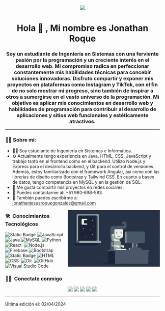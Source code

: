<div id="header" align = "center">
        <img src="https://media.giphy.com/media/3oKIPnAiaMCws8nOsE/giphy.gif" width="200" />
            <h1 align = "center">Hola 👋 , Mi nombre es Jonathan Roque</h1>
            <h3 align = "center">Soy un estudiante de Ingeniería en Sistemas con una ferviente pasión por la programación y un creciente interés en el desarrollo web. Mi compromiso radica en perfeccionar constantemente mis habilidades técnicas para concebir soluciones innovadoras. Disfruto compartir y exponer mis proyectos en plataformas como Instagram y TikTok, con el fin de no solo mostrar mi progreso, sino también de inspirar a otros a sumergirse en el vasto universo de la programación. Mi objetivo es aplicar mis conocimientos en desarrollo web y habilidades de programación para contribuir al desarrollo de aplicaciones y sitios web funcionales y estéticamente atractivos. </h3>

</div>

---

### 👨‍💻 Sobre mi:

- 👨‍💻 Soy estudiante de Ingeniería en Sistemas e Informática.
- ⚙ Actualmente tengo experiencia en Java, HTML, CSS, JavaScript y trabajo tanto en el frontend como en el backend. Utilizo Node.js y Express para el desarrollo backend, y Git para el control de versiones. Además, estoy familiarizado con el framework Angular, así como con las librerías de diseño como Bootstrap y Tailwind CSS. En cuanto a bases de datos, tengo competencia en MySQL y en la gestión de SQL.
- 📴 Me gusta compartir mis proyectos en redes sociales.
- 📱 Puedes contactarme al: +51 980-698-583
- 📩 También puedes escribirme a: jonathanjesusroquegonzales@gmail.com
  

<img alt="Night Coding" src="https://raw.githubusercontent.com/AVS1508/AVS1508/master/assets/Night-Coding.gif" align="right"/>

### 🛠 &nbsp;Conocimientos Tecnológicos


![Static Badge](https://img.shields.io/badge/Angular-05122A?style=flat&logo=Angular&logoColor=af01b4)
![JavaScript](https://img.shields.io/badge/-JavaScript-05122A?style=flat&logo=javascript)&nbsp;
![Java](https://img.shields.io/badge/-Java-05122A?style=flat&logo=java)
![MySQL](https://img.shields.io/badge/-MySQL-05122A?style=flat&logo=mysql)
![Python](https://img.shields.io/badge/-Python-05122A?style=flat&logo=python)&nbsp;
![React](https://img.shields.io/badge/-React-05122A?style=flat&logo=react)&nbsp;
![Node.js](https://img.shields.io/badge/-Node.js-05122A?style=flat&logo=node.js)&nbsp;
![Firebase](https://img.shields.io/badge/-Firebase-05122A?style=flat&logo=firebase)
![Bootstrap](https://img.shields.io/badge/-Bootstrap-05122A?style=flat&logo=bootstrap&logoColor=563D7C)
![Static Badge](https://img.shields.io/badge/Express.js-05122A?style=flat-&logo=express&logoColor=af01b4)
![HTML](https://img.shields.io/badge/-HTML-05122A?style=flat&logo=HTML5)&nbsp;
![CSS](https://img.shields.io/badge/-CSS-05122A?style=flat&logo=CSS3&logoColor=1572B6)&nbsp;
![Git](https://img.shields.io/badge/-Git-05122A?style=flat&logo=git)&nbsp;
![GitHub](https://img.shields.io/badge/-GitHub-05122A?style=flat&logo=github)&nbsp;
![Visual Studio Code](https://img.shields.io/badge/-Visual%20Studio%20Code-05122A?style=flat&logo=visual-studio-code&logoColor=007ACC)&nbsp;

<!--### ⚙️ &nbsp;GitHub Analytics

<p align="center">
<a href="https://github.com/Jonathan03R">
  <img height="180em" src="https://github-readme-stats-eight-theta.vercel.app/api?username=Jonathan03R&show_icons=true&theme=algolia&include_all_commits=true&count_private=true"/>
  <img height="180em" src="https://github-readme-stats-eight-theta.vercel.app/api/top-langs/?username=Jonathan03R&layout=compact&langs_count=8&theme=algolia"/>
</a>
</p>-->

### 🤝🏻 &nbsp;Conectate conmigo

<p align="center">
<a href="https://portafolio-40843.firebaseapp.com/port"><img src="https://img.shields.io/badge/-portafolio Personal-3423A6?style=flat&logo=Google-Chrome&logoColor=white"/></a>
<a href="https://www.linkedin.com/in/jonathan-roque-b5bb85277/"><img src="https://img.shields.io/badge/-Jonathan Roque-0077B5?style=flat&logo=Linkedin&logoColor=white"/></a>
<a href="mailto:jonathanjesusroquegonzales@gmail.com"><img src="https://img.shields.io/badge/-Correo-D14836?style=flat&logo=Gmail&logoColor=white"/></a>
<a href="https://www.instagram.com/shonaroque/"><img src="https://img.shields.io/badge/-@shonaRoque-E4405F?style=flat&logo=Instagram&logoColor=white"/></a>
<a href="https://www.facebook.com/jonathan.roque"><img src="https://img.shields.io/badge/-@Jonathan Roque-1877F2?style=flat&logo=Facebook&logoColor=white"/></a>

-----
Última edición el: 02/04/2024
